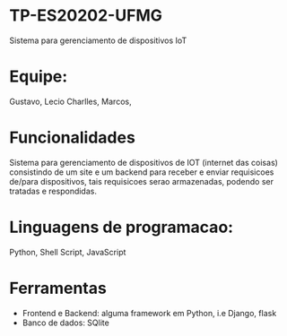 # TP-ES20202-UFMG

Sistema para gerenciamento de dispositivos IoT

# Equipe:
Gustavo, Lecio Charlles, Marcos, 

# Funcionalidades
Sistema para gerenciamento de dispositivos de IOT (internet das coisas) consistindo de um site e um backend para receber e enviar requisicoes de/para dispositivos, tais requisicoes serao armazenadas, podendo ser tratadas e respondidas.

# Linguagens de programacao:
Python, Shell Script, JavaScript

# Ferramentas
- Frontend e Backend: alguma framework em Python, i.e Django, flask
- Banco de dados: SQlite


